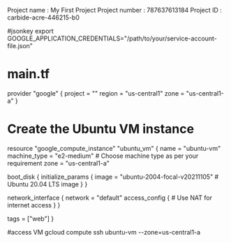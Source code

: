 Project name : My First Project
Project number : 787637613184
Project ID : carbide-acre-446215-b0

#jsonkey
export GOOGLE_APPLICATION_CREDENTIALS="/path/to/your/service-account-file.json"

# main.tf

provider "google" {
  project = "<your-gcp-project-id>"
  region  = "us-central1"
  zone    = "us-central1-a"
}

# Create the Ubuntu VM instance
resource "google_compute_instance" "ubuntu_vm" {
  name         = "ubuntu-vm"
  machine_type = "e2-medium"   # Choose machine type as per your requirement
  zone         = "us-central1-a"

  boot_disk {
    initialize_params {
      image = "ubuntu-2004-focal-v20211105"  # Ubuntu 20.04 LTS image
    }
  }

  network_interface {
    network = "default"
    access_config {
      # Use NAT for internet access
    }
  }

  tags = ["web"]
}


#access VM
gcloud compute ssh ubuntu-vm --zone=us-central1-a
